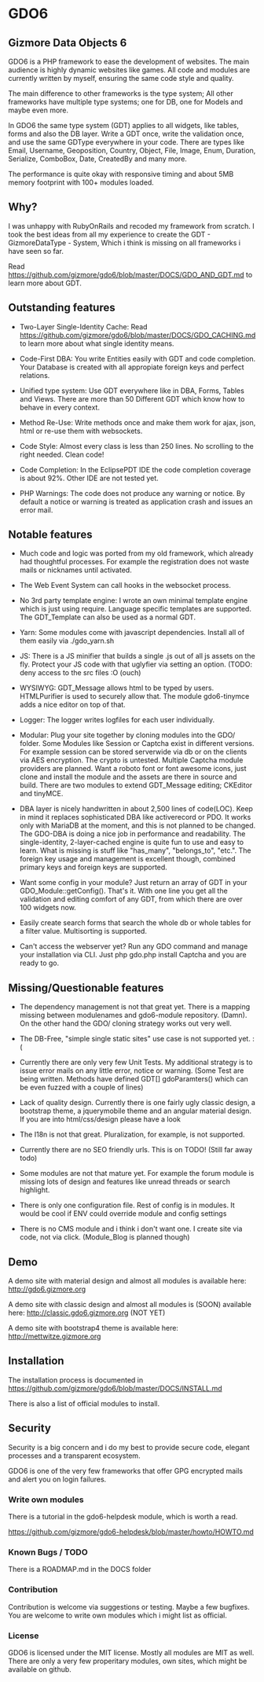 # GDO6

## Gizmore Data Objects 6

GDO6 is a PHP framework to ease the development of websites.
The main audience is highly dynamic websites like games.
All code and modules are currently written by myself, ensuring the same code style and quality.

The main difference to other frameworks is the type system; All other frameworks have multiple type systems; one for DB, one for Models and maybe even more.

In GDO6 the same type system (GDT) applies to all widgets, like tables, forms and also the DB layer.
Write a GDT once, write the validation once, and use the same GDType everywhere in your code.
There are types like Email, Username, Geoposition, Country, Object, File, Image, Enum, Duration, Serialize, ComboBox, Date, CreatedBy and many more.

The performance is quite okay with responsive timing and about 5MB memory footprint with 100+ modules loaded.


## Why?

I was unhappy with RubyOnRails and recoded my framework from scratch. I took the best ideas from all my experience to create the GDT - GizmoreDataType - System, Which i think is missing on all frameworks i have seen so far.

Read https://github.com/gizmore/gdo6/blob/master/DOCS/GDO_AND_GDT.md to learn more about GDT.
 

## Outstanding features

- Two-Layer Single-Identity Cache: Read https://github.com/gizmore/gdo6/blob/master/DOCS/GDO_CACHING.md to learn more about what single identity means.

- Code-First DBA: You write Entities easily with GDT and code completion. Your Database is created with all appropiate foreign keys and perfect relations.

- Unified type system: Use GDT everywhere like in DBA, Forms, Tables and Views. There are more than 50 Different GDT which know how to behave in every context.

- Method Re-Use: Write methods once and make them work for ajax, json, html or re-use them with websockets.

- Code Style: Almost every class is less than 250 lines. No scrolling to the right needed. Clean code!

- Code Completion: In the EclipsePDT IDE the code completion coverage is about 92%. Other IDE are not tested yet.

- PHP Warnings: The code does not produce any warning or notice. By default a notice or warning is treated as application crash and issues an error mail.


## Notable features

 - Much code and logic was ported from my old framework, which already had thoughtful processes. For example the registration does not waste mails or nicknames until activated.

 - The Web Event System can call hooks in the websocket process.

 - No 3rd party template engine: I wrote an own minimal template engine which is just using require. Language specific templates are supported. The GDT_Template can also be used as a normal GDT.
 
 - Yarn: Some modules come with javascript dependencies. Install all of them easily via ./gdo_yarn.sh
 
 - JS: There is a JS minifier that builds a single .js out of all js assets on the fly. Protect your JS code with that uglyfier via setting an option. (TODO: deny access to the src files :O (ouch)
 
 - WYSIWYG: GDT_Message allows html to be typed by users. HTMLPurifier is used to securely allow that. The module gdo6-tinymce adds a nice editor on top of that.

 - Logger: The logger writes logfiles for each user individually.
 
 - Modular: Plug your site together by cloning modules into the GDO/ folder. Some Modules like Session or Captcha exist in different versions. For example session can be stored serverwide via db or on the clients via AES encryption. The crypto is untested. Multiple Captcha module providers are planned. Want a roboto font or font awesome icons, just clone and install the module and the assets are there in source and build. There are two modules to extend GDT_Message editing; CKEditor and tinyMCE.
 
 - DBA layer is nicely handwritten in about 2,500 lines of code(LOC). Keep in mind it replaces sophisticated DBA like activerecord or PDO. It works only with MariaDB at the moment, and this is not planned to be changed. The GDO-DBA is doing a nice job in performance and readability. The single-identity, 2-layer-cached engine is quite fun to use and easy to learn. What is missing is stuff like "has_many", "belongs_to", "etc.". The foreign key usage and management is excellent though, combined primary keys and foreign keys are supported.
 
 - Want some config in your module? Just return an array of GDT in your GDO_Module::getConfig(). That's it. With one line you get all the validation and editing comfort of any GDT, from which there are over 100 widgets now.
 
 - Easily create search forms that search the whole db or whole tables for a filter value. Multisorting is supported.
 
 - Can't access the webserver yet? Run any GDO command and manage your installation via CLI. Just php gdo.php install Captcha and you are ready to go.
 

## Missing/Questionable features

 - The dependency management is not that great yet. There is a mapping missing between modulenames and gdo6-module repository. (Damn). On the other hand the GDO/ cloning strategy works out very well.

 - The DB-Free, "simple single static sites" use case is not supported yet. :(

 - Currently there are only very few Unit Tests. My additional strategy is to issue error mails on any little error, notice or warning. (Some Test are being written. Methods have defined GDT[] gdoParamters() which can be even fuzzed with a couple of lines)

 - Lack of quality design. Currently there is one fairly ugly classic design, a bootstrap theme, a jquerymobile theme and an angular material design. If you are into html/css/design please have a look 

 - The I18n is not that great. Pluralization, for example, is not supported.
 
 - Currently there are no SEO friendly urls. This is on TODO! (Still far away todo)
 
 - Some modules are not that mature yet. For example the forum module is missing lots of design and features like unread threads or search highlight.
 
 - There is only one configuration file. Rest of config is in modules. It would be cool if ENV could override module and config settings
 
 - There is no CMS module and i think i don't want one. I create site via code, not via click. (Module_Blog is planned though)


## Demo

A demo site with material design and almost all modules is available here: http://gdo6.gizmore.org

A demo site with classic design and almost all modules is (SOON) available here: http://classic.gdo6.gizmore.org (NOT YET)

A demo site with bootstrap4 theme is available here: http://mettwitze.gizmore.org


## Installation

The installation process is documented in https://github.com/gizmore/gdo6/blob/master/DOCS/INSTALL.md

There is also a list of official modules to install.


## Security

Security is a big concern and i do my best to provide secure code, elegant processes and a transparent ecosystem.

GDO6 is one of the very few frameworks that offer GPG encrypted mails and alert you on login failures.


### Write own modules

There is a tutorial in the gdo6-helpdesk module, which is worth a read.

https://github.com/gizmore/gdo6-helpdesk/blob/master/howto/HOWTO.md


### Known Bugs / TODO

There is a ROADMAP.md in the DOCS folder


### Contribution

Contribution is welcome via suggestions or testing. Maybe a few bugfixes.
You are welcome to write own modules which i might list as official.


### License

GDO6 is licensed under the MIT license. Mostly all modules are MIT as well. There are only a very few properitary modules, own sites, which might be available on github.
